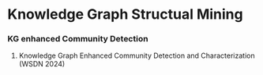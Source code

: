 # Knowledge Graph Structual Mining

### KG enhanced Community Detection
1. Knowledge Graph Enhanced Community Detection and Characterization (WSDN 2024)
